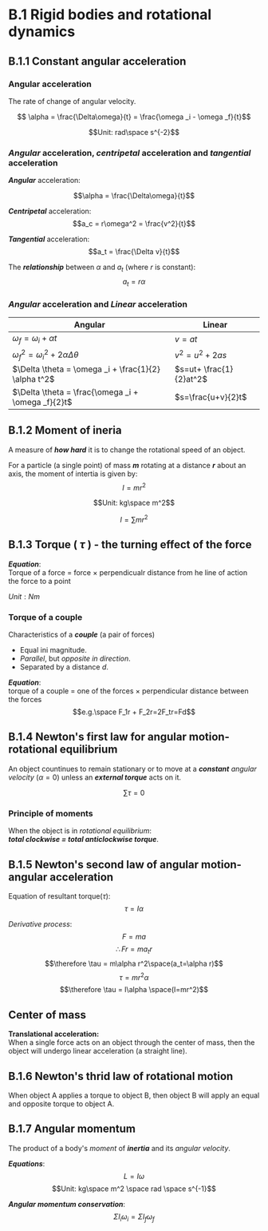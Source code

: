 # B.1 Rigid bodies and rotational dynamics
## B.1.1 Constant angular acceleration  
### Angular acceleration
The rate of change of angular velocity.  

$$ \alpha = \frac{\Delta\omega}{t} = \frac{\omega _i - \omega _f}{t}$$

$$Unit: rad\space s^{-2}$$

### ***Angular*** acceleration, ***centripetal*** acceleration and ***tangential*** acceleration


***Angular*** acceleration:

$$\alpha = \frac{\Delta\omega}{t}$$  

***Centripetal*** acceleration:   
$$a_c = r\omega^2 = \frac{v^2}{t}$$  

***Tangential*** acceleration:
$$a_t = \frac{\Delta v}{t}$$

The ***relationship*** between $\alpha$ and $a_t$ (where $r$ is constant):
$$a_t = r\alpha$$


### ***Angular*** acceleration and ***Linear*** acceleration


|Angular|Linear|
|---|---|
|$\omega _f = \omega _i + \alpha t$|$v=at$|
|$\omega _f^2 = \omega_i^2 + 2\alpha \Delta \theta$|$v^2=u^2+2as$|
|$\Delta \theta = \omega _i + \frac{1}{2} \alpha t^2$|$s=ut+ \frac{1}{2}at^2$|
|$\Delta \theta = \frac{\omega _i + \omega _f}{2}t$|$s=\frac{u+v}{2}t$|


## B.1.2 Moment of ineria
A measure of ***how hard*** it is to change the rotational speed of an object.  

For a particle (a single point) of mass ***m*** rotating at a distance ***r*** about an axis, the moment of intertia is given by: 
$$I = mr^2$$

$$Unit: kg\space m^2$$

$$I = \sum mr^2$$

## B.1.3 Torque ( $\tau$ ) - the turning effect of the force  
***Equation***:   
Torque of a force = force $\times$ perpendicualr distance from he line of action the force to a point

$Unit: Nm$

### Torque of a couple  
Characteristics of a ***couple*** (a pair of forces)
* Equal ini magnitude.  
* *Parallel*, but *opposite in direction*.  
* Separated by a distance $d$.  

***Equation***:  
torque of a couple = one of the forces $\times$ perpendicular distance between the forces
$$e.g.\space F_1r + F_2r=2F_tr=Fd$$

## B.1.4 Newton's first law for angular motion-rotational equilibrium  
An object countinues to remain stationary or to move at a ***constant*** *angular velocity* ($\alpha = 0$) unless an ***external torque*** acts on it.  

$$\sum \tau = 0$$

### Principle of moments  
When the object is in *rotational equilibrium*:  
***total clockwise = total anticlockwise torque***. 

## B.1.5 Newton's second law of angular motion-angular acceleration 
Equation of resultant torque($\tau$):
$$\tau = I\alpha$$

*Derivative process*:
$$F=ma$$
$$\therefore Fr=ma_tr$$
$$\therefore \tau = m\alpha r^2\space(a_t=\alpha r)$$
$$\tau = mr^2\alpha$$
$$\therefore \tau = I\alpha \space(I=mr^2)$$

## Center of mass
**Translational acceleration:**  
When a single force acts on an object through the center of mass, then the object will undergo linear acceleration (a straight line).  

## B.1.6 Newton's thrid law of rotational motion 
When object A applies a torque to object B, then object B will apply an equal and opposite torque to object A. 

## B.1.7 Angular momentum
The product of a body's *moment* of ***inertia*** and its *angular velocity*.  

***Equations***:
$$L=I\omega$$
$$Unit: kg\space m^2 \space rad \space s^{-1}$$

***Angular momentum conservation***:  
$$\Sigma I_i \omega_i=\Sigma I_f\omega_f$$